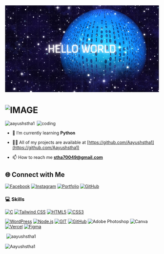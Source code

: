 ![logo](https://github.com/Aayushstha1/Aayushstha1/blob/main/hello.png)
<h1>
  <picture>
    <source media="(prefers-color-scheme: light)" srcset="https://readme-typing-svg.demolab.com/?font=Fira+Code&weight=600&size=30&duration=4500&pause=1000&color=FFFFFF&background=301B5D00&vCenter=true&width=435&lines=It's+me+Aayush+stha!">
    <source media="(prefers-color-scheme: light)" srcset="https://readme-typing-svg.demolab.com?font=Fira+Code&weight=600&size=30&duration=4500&pause=1000&color=000000&background=301B5D00&vCenter=true&width=435&lines=It's+me+Aayush+stha!">
    <img alt="IMAGE" src="http://LIGHT_IMAGE_URL.png">
  </picture>
</h1>

<img align="right" alt="coding" width="400" src="https://i.imgur.com/Yr32yur.gif">


<p align="left"> <img src="https://komarev.com/ghpvc/?username=aayushstha1&label=Profile%20views&color=0e75b6&style=flat" alt="aayushstha1" /> </p>

- 🌱 I’m currently learning **Python**

- 👨‍💻 All of my projects are available at [https://github.com/Aayushstha1](https://github.com/Aayushstha1)

- 📫 How to reach me **stha70049@gmail.com**



## 🌐 Connect with Me

[![Facebook](https://img.shields.io/badge/Facebook-1877F2?style=for-the-badge&logo=facebook&logoColor=white)](https://fb.com/profile.php?id=100090220013311)
[![Instagram](https://img.shields.io/badge/Instagram-E4405F?style=for-the-badge&logo=instagram&logoColor=white)](https://www.instagram.com/gorkhasgaming)
[![Portfolio](https://img.shields.io/badge/Portfolio-4285F4?style=for-the-badge&logoColor=white)](https://aayushstha1.com.np/)
[![GitHub](https://img.shields.io/badge/GitHub-100000?style=for-the-badge&logo=github&logoColor=white)](https://github.com/Aayushstha1)



### 💻 Skills

[![C](https://img.shields.io/badge/C-A8B9CC?style=for-the-badge&logo=c&logoColor=black)](https://en.cppreference.com/w/c/language)
[![Tailwind CSS](https://img.shields.io/badge/Tailwind_CSS-38B2AC?style=for-the-badge&logo=tailwind-css&logoColor=white)](https://tailwindcss.com/)
[![HTML5](https://img.shields.io/badge/HTML5-E34F26?style=for-the-badge&logo=html5&logoColor=white)](https://developer.mozilla.org/en-US/docs/Web/HTML)
[![CSS3](https://img.shields.io/badge/CSS3-1572B6?style=for-the-badge&logo=css3&logoColor=white)](https://developer.mozilla.org/en-US/docs/Web/CSS)


[![WordPress](https://img.shields.io/badge/WordPress-21759B?style=for-the-badge&logo=wordpress&logoColor=white)](https://wordpress.org/)
[![Node.js](https://img.shields.io/badge/Node.js-339933?style=for-the-badge&logo=node.js&logoColor=white)](https://nodejs.org/)
[![GIT](https://img.shields.io/badge/GIT-F05032?style=for-the-badge&logo=git&logoColor=white)](https://git-scm.com/)
[![GitHub](https://img.shields.io/badge/GitHub-181717?style=for-the-badge&logo=github&logoColor=white)](https://github.com/)
![Adobe Photoshop](https://img.shields.io/badge/adobe%20photoshop-%2331A8FF.svg?style=for-the-badge&logo=adobe%20photoshop&logoColor=white)
![Canva](https://img.shields.io/badge/Canva-%2300C4CC.svg?style=for-the-badge&logo=Canva&logoColor=white)
[![Vercel](https://img.shields.io/badge/Vercel-000000?style=for-the-badge&logo=vercel&logoColor=white)](https://vercel.com/)
[![Figma](https://img.shields.io/badge/Figma-F24E1E?style=for-the-badge&logo=figma&logoColor=white)](https://www.figma.com/)


<p>&nbsp;<img align="center" src="https://github-readme-stats.vercel.app/api?username=aayushstha1&show_icons=true&locale=en" alt="aayushstha1" /></p>


<p><img align="center" src="https://github-readme-streak-stats.herokuapp.com/?user=Aayushstha1&" alt="Aayushstha1" /></p> 







